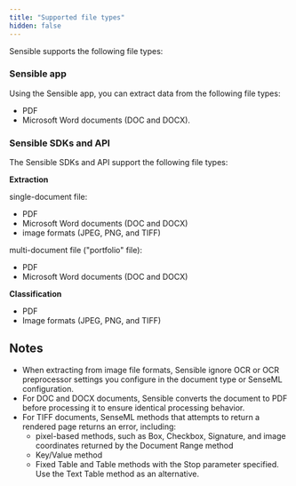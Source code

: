 ```yaml
---
title: "Supported file types"
hidden: false
---
```


Sensible supports the following file types:

### Sensible app

Using the Sensible app, you can extract data from the following file types:

- PDF
- Microsoft Word documents (DOC and DOCX). 

### Sensible SDKs and API

The Sensible SDKs and API support the following file types:

**Extraction**

single-document file:

- PDF
- Microsoft Word documents (DOC and DOCX)
- image formats (JPEG, PNG, and TIFF)

multi-document file ("portfolio" file):

- PDF
- Microsoft Word documents (DOC and DOCX)

**Classification**

- PDF
- Image formats (JPEG, PNG, and TIFF)

## Notes

- When extracting from image file formats, Sensible ignore OCR or OCR preprocessor settings you configure in the document type or SenseML configuration.
- For DOC and DOCX documents, Sensible converts the document to PDF before processing it to ensure identical processing behavior.
- For TIFF documents, SenseML methods that attempts to return a rendered page returns an error, including:
     - pixel-based methods, such as Box, Checkbox, Signature, and image coordinates returned by the Document Range method
     - Key/Value method
     - Fixed Table and Table methods with the Stop parameter specified. Use the Text Table method as an alternative.

